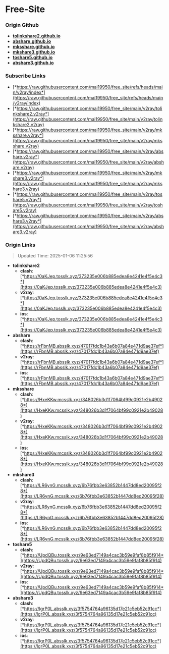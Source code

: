 # Free-Site

### Origin Github

- [**tolinkshare2.github.io**](https://github.com/tolinkshare2/tolinkshare2.github.io)
- [**abshare.github.io**](https://github.com/abshare/abshare.github.io)
- [**mksshare.github.io**](https://github.com/mksshare/mksshare.github.io)
- [**mkshare3.github.io**](https://github.com/mkshare3/mkshare3.github.io)
- [**toshare5.github.io**](https://github.com/toshare5/toshare5.github.io)
- [**abshare3.github.io**](https://github.com/abshare3/abshare3.github.io)

### Subscribe Links

- [*https://raw.githubusercontent.com/mai19950/free_site/refs/heads/main/v2ray/index*](https://raw.githubusercontent.com/mai19950/free_site/refs/heads/main/v2ray/index)
- [*https://raw.githubusercontent.com/mai19950/free_site/main/v2ray/tolinkshare2.v2ray*](https://raw.githubusercontent.com/mai19950/free_site/main/v2ray/tolinkshare2.v2ray)
- [*https://raw.githubusercontent.com/mai19950/free_site/main/v2ray/mksshare.v2ray*](https://raw.githubusercontent.com/mai19950/free_site/main/v2ray/mksshare.v2ray)
- [*https://raw.githubusercontent.com/mai19950/free_site/main/v2ray/abshare.v2ray*](https://raw.githubusercontent.com/mai19950/free_site/main/v2ray/abshare.v2ray)
- [*https://raw.githubusercontent.com/mai19950/free_site/main/v2ray/mkshare3.v2ray*](https://raw.githubusercontent.com/mai19950/free_site/main/v2ray/mkshare3.v2ray)
- [*https://raw.githubusercontent.com/mai19950/free_site/main/v2ray/toshare5.v2ray*](https://raw.githubusercontent.com/mai19950/free_site/main/v2ray/toshare5.v2ray)
- [*https://raw.githubusercontent.com/mai19950/free_site/main/v2ray/abshare3.v2ray*](https://raw.githubusercontent.com/mai19950/free_site/main/v2ray/abshare3.v2ray)

### Origin Links

> Updated Time: 2025-01-06 11:25:56

- **tolinkshare2**
  - **clash**: [*https://0aKJep.tosslk.xyz/373235e006b885edea8e4241e4f5e4c3*](https://0aKJep.tosslk.xyz/373235e006b885edea8e4241e4f5e4c3)
  - **v2ray**: [*https://0aKJep.tosslk.xyz/373235e006b885edea8e4241e4f5e4c3*](https://0aKJep.tosslk.xyz/373235e006b885edea8e4241e4f5e4c3)
  - **ios**: [*https://0aKJep.tosslk.xyz/373235e006b885edea8e4241e4f5e4c3*](https://0aKJep.tosslk.xyz/373235e006b885edea8e4241e4f5e4c3)
- **abshare**
  - **clash**: [*https://rFbnMB.absslk.xyz/47017fdc1b43a6b07a84e471d9ae37ef*](https://rFbnMB.absslk.xyz/47017fdc1b43a6b07a84e471d9ae37ef)
  - **v2ray**: [*https://rFbnMB.absslk.xyz/47017fdc1b43a6b07a84e471d9ae37ef*](https://rFbnMB.absslk.xyz/47017fdc1b43a6b07a84e471d9ae37ef)
  - **ios**: [*https://rFbnMB.absslk.xyz/47017fdc1b43a6b07a84e471d9ae37ef*](https://rFbnMB.absslk.xyz/47017fdc1b43a6b07a84e471d9ae37ef)
- **mksshare**
  - **clash**: [*https://HxeKKw.mcsslk.xyz/348026b3d1f7064bf99c0921e2b49028*](https://HxeKKw.mcsslk.xyz/348026b3d1f7064bf99c0921e2b49028)
  - **v2ray**: [*https://HxeKKw.mcsslk.xyz/348026b3d1f7064bf99c0921e2b49028*](https://HxeKKw.mcsslk.xyz/348026b3d1f7064bf99c0921e2b49028)
  - **ios**: [*https://HxeKKw.mcsslk.xyz/348026b3d1f7064bf99c0921e2b49028*](https://HxeKKw.mcsslk.xyz/348026b3d1f7064bf99c0921e2b49028)
- **mkshare3**
  - **clash**: [*https://LR6ynG.mcsslk.xyz/6b76fbb3e63852b1447dd8ed20095f28*](https://LR6ynG.mcsslk.xyz/6b76fbb3e63852b1447dd8ed20095f28)
  - **v2ray**: [*https://LR6ynG.mcsslk.xyz/6b76fbb3e63852b1447dd8ed20095f28*](https://LR6ynG.mcsslk.xyz/6b76fbb3e63852b1447dd8ed20095f28)
  - **ios**: [*https://LR6ynG.mcsslk.xyz/6b76fbb3e63852b1447dd8ed20095f28*](https://LR6ynG.mcsslk.xyz/6b76fbb3e63852b1447dd8ed20095f28)
- **toshare5**
  - **clash**: [*https://UpdQBu.tosslk.xyz/9e63ed7149a4cac3b59e9faf8b85f914*](https://UpdQBu.tosslk.xyz/9e63ed7149a4cac3b59e9faf8b85f914)
  - **v2ray**: [*https://UpdQBu.tosslk.xyz/9e63ed7149a4cac3b59e9faf8b85f914*](https://UpdQBu.tosslk.xyz/9e63ed7149a4cac3b59e9faf8b85f914)
  - **ios**: [*https://UpdQBu.tosslk.xyz/9e63ed7149a4cac3b59e9faf8b85f914*](https://UpdQBu.tosslk.xyz/9e63ed7149a4cac3b59e9faf8b85f914)
- **abshare3**
  - **clash**: [*https://lgrP0L.absslk.xyz/3f5754764a96135d17e21c5eb52c91cc*](https://lgrP0L.absslk.xyz/3f5754764a96135d17e21c5eb52c91cc)
  - **v2ray**: [*https://lgrP0L.absslk.xyz/3f5754764a96135d17e21c5eb52c91cc*](https://lgrP0L.absslk.xyz/3f5754764a96135d17e21c5eb52c91cc)
  - **ios**: [*https://lgrP0L.absslk.xyz/3f5754764a96135d17e21c5eb52c91cc*](https://lgrP0L.absslk.xyz/3f5754764a96135d17e21c5eb52c91cc)
